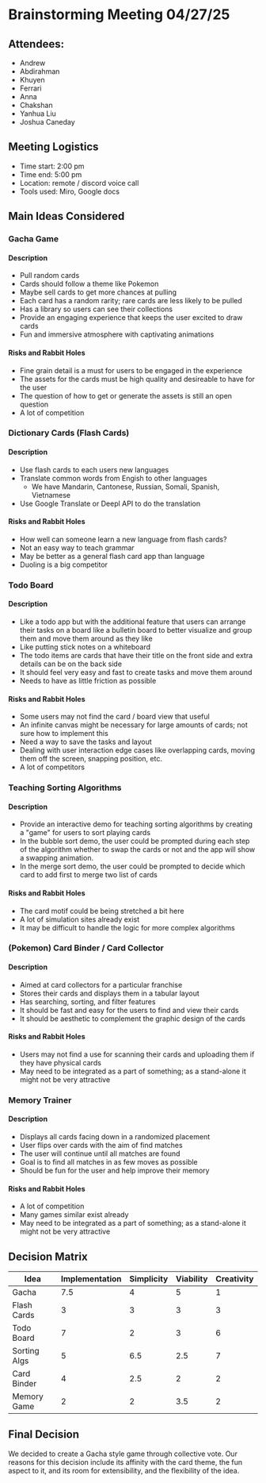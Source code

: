 # Brainstorming Meeting 04/27/25

## Attendees: 
- Andrew
- Abdirahman
- Khuyen
- Ferrari
- Anna
- Chakshan
- Yanhua Liu
- Joshua Caneday

## Meeting Logistics
- Time start: 2:00 pm
- Time end: 5:00 pm
- Location: remote / discord voice call
- Tools used: Miro, Google docs

## Main Ideas Considered
### Gacha Game
#### Description
- Pull random cards
- Cards should follow a theme like Pokemon
- Maybe sell cards to get more chances at pulling
- Each card has a random rarity; rare cards are less likely to be pulled
- Has a library so users can see their collections
- Provide an engaging experience that keeps the user excited to draw cards
- Fun and immersive atmosphere with captivating animations

#### Risks and Rabbit Holes
- Fine grain detail is a must for users to be engaged in the experience
- The assets for the cards must be high quality and desireable to have for the user
- The question of how to get or generate the assets is still an open question
- A lot of competition

### Dictionary Cards (Flash Cards)
#### Description
- Use flash cards to each users new languages 
- Translate common words from Engish to other languages
  - We have Mandarin, Cantonese, Russian, Somali, Spanish, Vietnamese
- Use Google Translate or Deepl API to do the translation

#### Risks and Rabbit Holes
- How well can someone learn a new language from flash cards?
- Not an easy way to teach grammar
- May be better as a general flash card app than language
- Duoling is a big competitor

### Todo Board
#### Description
- Like a todo app but with the additional feature that users can arrange their tasks on a board like a bulletin board to better visualize and group them and move them around as they like
- Like putting stick notes on a whiteboard
- The todo items are cards that have their title on the front side and extra details can be on the back side
- It should feel very easy and fast to create tasks and move them around
- Needs to have as little friction as possible

#### Risks and Rabbit Holes
- Some users may not find the card / board view that useful
- An infinite canvas might be necessary for large amounts of cards; not sure how to implement this
- Need a way to save the tasks and layout
- Dealing with user interaction edge cases like overlapping cards, moving them off the screen, snapping position, etc.
- A lot of competitors

### Teaching Sorting Algorithms
#### Description
- Provide an interactive demo for teaching sorting algorithms by creating a "game" for users to sort playing cards
- In the bubble sort demo, the user could be prompted during each step of the algorithm whether to swap the cards or not and the app will show a swapping animation.
- In the merge sort demo, the user could be prompted to decide which card to add first to merge two list of cards

#### Risks and Rabbit Holes
- The card motif could be being stretched a bit here
- A lot of simulation sites already exist
- It may be difficult to handle the logic for more complex algorithms

### (Pokemon) Card Binder / Card Collector
#### Description
- Aimed at card collectors for a particular franchise
- Stores their cards and displays them in a tabular layout
- Has searching, sorting, and filter features
- It should be fast and easy for the users to find and view their cards
- It should be aesthetic to complement the graphic design of the cards

#### Risks and Rabbit Holes
- Users may not find a use for scanning their cards and uploading them if they have physical cards
- May need to be integrated as a part of something; as a stand-alone it might not be very attractive

### Memory Trainer
#### Description
- Displays all cards facing down in a randomized placement
- User flips over cards with the aim of find matches
- The user will continue until all matches are found
- Goal is to find all matches in as few moves as possible
- Should be fun for the user and help improve their memory

#### Risks and Rabbit Holes
- A lot of competition
- Many games similar exist already
- May need to be integrated as a part of something; as a stand-alone it might not be very attractive 


## Decision Matrix

| Idea        | Implementation | Simplicity | Viability | Creativity |
|-------------|----------------|------------|-----------|------------|
| Gacha       | 7.5 | 4 | 5 | 1|
| Flash Cards | 3 | 3 | 3 | 3 |
| Todo Board | 7 | 2 | 3 | 6 |
| Sorting Algs | 5 | 6.5 | 2.5 | 7 |
| Card Binder | 4 | 2.5 | 2 | 2 |
| Memory Game | 2 | 2 | 3.5 | 2|


## Final Decision
We decided to create a Gacha style game through collective vote. Our reasons for this decision include its affinity with the card theme, the fun aspect to it, and its room for extensibility, and the flexibility of the idea.